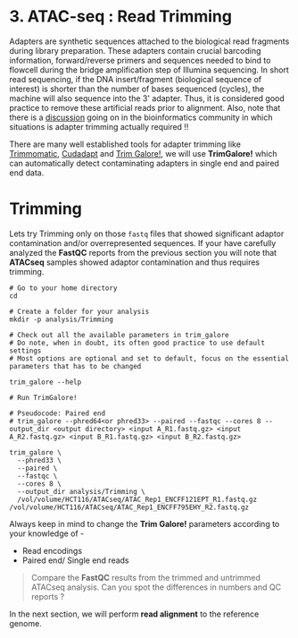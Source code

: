 # 3. ATAC-seq : Read Trimming

Adapters are synthetic sequences attached to the biological read fragments during library preparation. These adapters contain crucial barcoding information, forward/reverse primers and sequences needed to bind to flowcell during the bridge amplification step of Illumina sequencing. In  short read sequencing, if the DNA insert/fragment (biological sequence of interest) is shorter than the number of bases sequenced (cycles), the machine will also sequence into the 3' adapter. Thus, it is considered good practice to remove these artificial reads prior to alignment. Also, note that there is a [discussion](https://www.ecseq.com/support/ngs/trimming-adapter-sequences-is-it-necessary) going on in the bioinformatics community in which situations is adapter trimming actually required !!

There are many well established tools for adapter trimming like [Trimmomatic](http://www.usadellab.org/cms/?page=trimmomatic), [Cudadapt](https://cutadapt.readthedocs.io/en/stable/) and [Trim Galore!](https://github.com/FelixKrueger/TrimGalore), we will use **TrimGalore!** which can automatically detect contaminating adapters in single end and paired end data.

# Trimming

Lets try Trimming only on those `fastq` files that showed significant adaptor contamination and/or overrepresented sequences. If your have carefully analyzed the **FastQC** reports from the previous section you will note that **ATACseq** samples showed adaptor contamination and thus requires trimming.

```
# Go to your home directory
cd 

# Create a folder for your analysis
mkdir -p analysis/Trimming

# Check out all the available parameters in trim_galore
# Do note, when in doubt, its often good practice to use default settings
# Most options are optional and set to default, focus on the essential parameters that has to be changed

trim_galore --help

# Run TrimGalore!
        
# Pseudocode: Paired end 
# trim_galore --phred64<or phred33> --paired --fastqc --cores 8 --output_dir <output directory> <input A_R1.fastq.gz> <input A_R2.fastq.gz> <input B_R1.fastq.gz> <input B_R2.fastq.gz> 

trim_galore \
  --phred33 \
  --paired \
  --fastqc \
  --cores 8 \
  --output_dir analysis/Trimming \
  /vol/volume/HCT116/ATACseq/ATAC_Rep1_ENCFF121EPT_R1.fastq.gz /vol/volume/HCT116/ATACseq/ATAC_Rep1_ENCFF795EHY_R2.fastq.gz
```

Always keep in mind to change the **Trim Galore!** parameters according to your knowledge of -

- Read encodings
- Paired end/ Single end reads

> Compare the **FastQC** results from the trimmed and untrimmed ATACseq analysis. Can you spot the differences in numbers and QC reports ?

In the next section, we will perform **read alignment** to the reference genome.
